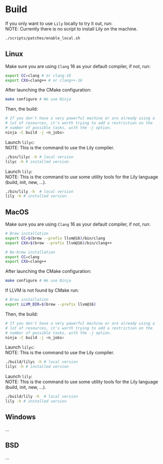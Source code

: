 # Build

If you only want to use `Lily` locally to try it out, run:<br>
NOTE: Currently there is no script to install Lily on the machine.

```bash
./scripts/patches/enable_local.sh
```

## Linux

Make sure you are using `Clang` 16 as your default compiler, if not, run:

```bash
export CC=clang # or clang-16
export CXX=clang++ # or clang++-16
```

After launching the CMake configuration:

```bash
make configure # We use Ninja
```

Then, the build:

```bash
# If you don't have a very powerful machine or are already using a
# lot of resources, it's worth trying to add a restriction on the
# number of possible tasks, with the -j option.
ninja -C build -j <n_jobs>
```

Launch `lilyc`:<br>
NOTE: This is the command to use the Lily compiler.

```bash
./bin/lilyc -h # local version
lilyc -h # installed version
```

Launch `lily`:<br>
NOTE: This is the command to use some utility tools for the Lily language (build, init, new, ...).

```bash
./bin/lily -h  # local version
lily -h # installed version
```

## MacOS

Make sure you are using `Clang` 16 as your default compiler, if not, run:

```bash
# Brew installation
export CC=$(brew --prefix llvm@16)/bin/clang 
export CXX=$(brew --prefix llvm@16)/bin/clang++ 

# No-brew installation
export CC=clang
export CXX=clang++ 
```

After launching the CMake configuration:

```bash
make configure # We use Ninja
```

If LLVM is not found by CMake run:

```bash
# Brew installation
export LLVM_DIR=$(brew --prefix llvm@16)
```

Then, the build:

```bash
# If you don't have a very powerful machine or are already using a
# lot of resources, it's worth trying to add a restriction on the
# number of possible tasks, with the -j option.
ninja -C build -j <n_jobs>
```

Launch `lilyc`:<br>
NOTE: This is the command to use the Lily compiler.

```bash
./build/lilyc -h # local version
lilyc -h # installed version
```

Launch `lily`:<br>
NOTE: This is the command to use some utility tools for the Lily language (build, init, new, ...).

```bash
./build/lily -h  # local version
lily -h # installed version
```

## Windows

...

## BSD

...
